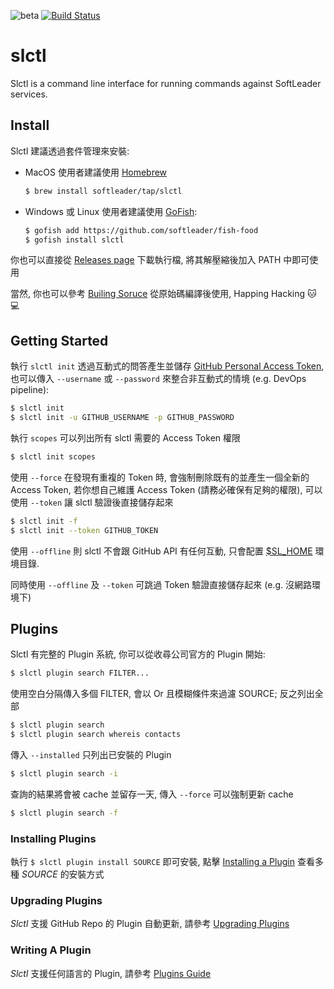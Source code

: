 ![beta](https://img.shields.io/badge/stability-beta-darkorange.svg)
[![Build Status](https://travis-ci.com/softleader/slctl.svg?token=4jYjzyvNx4sjHcYtGC5V&branch=master)](https://travis-ci.com/softleader/slctl)

# slctl

Slctl is a command line interface for running commands against SoftLeader services.

## Install

Slctl 建議透過套件管理來安裝:

- MacOS 使用者建議使用 [Homebrew](https://brew.sh)

	```sh
	$ brew install softleader/tap/slctl
	```

- Windows 或 Linux 使用者建議使用 [GoFish](https://gofi.sh/):

	```sh
	$ gofish add https://github.com/softleader/fish-food
	$ gofish install slctl
	```

你也可以直接從 [Releases page](https://github.com/softleader/slctl/releases) 下載執行檔, 將其解壓縮後加入 PATH 中即可使用

當然, 你也可以參考 [Builing Soruce](https://github.com/softleader/slctl/wiki/Building-Source) 從原始碼編譯後使用, Happing Hacking :cat::computer:

## Getting Started

執行 `slctl init` 透過互動式的問答產生並儲存 [GitHub Personal Access Token](https://github.com/settings/tokens), 也可以傳入 `--username` 或 `--password` 來整合非互動式的情境 (e.g. DevOps pipeline):

```sh
$ slctl init
$ slctl init -u GITHUB_USERNAME -p GITHUB_PASSWORD
```

執行 `scopes` 可以列出所有 slctl 需要的 Access Token 權限

```sh
$ slctl init scopes
```

使用 `--force` 在發現有重複的 Token 時, 會強制刪除既有的並產生一個全新的 Access Token, 若你想自己維護 Access Token (請務必確保有足夠的權限), 可以使用 `--token` 讓 slctl 驗證後直接儲存起來

```sh
$ slctl init -f
$ slctl init --token GITHUB_TOKEN
```

使用 `--offline` 則 slctl 不會跟 GitHub API 有任何互動, 只會配置 [$SL_HOME](https://github.com/softleader/slctl/wiki/Home-Path) 環境目錄.

同時使用 `--offline` 及 `--token` 可跳過 Token 驗證直接儲存起來 (e.g. 沒網路環境下)

## Plugins

Slctl 有完整的 Plugin 系統, 你可以從收尋公司官方的 Plugin 開始:

```sh
$ slctl plugin search FILTER...
```

使用空白分隔傳入多個 FILTER, 會以 Or 且模糊條件來過濾 SOURCE; 反之列出全部

```sh
$ slctl plugin search
$ slctl plugin search whereis contacts
```

傳入 `--installed` 只列出已安裝的 Plugin

```sh
$ slctl plugin search -i
```

查詢的結果將會被 cache 並留存一天, 傳入 `--force` 可以強制更新 cache

```sh
$ slctl plugin search -f
```

### Installing Plugins

執行 `$ slctl plugin install SOURCE` 即可安裝, 點擊 [Installing a Plugin](https://github.com/softleader/slctl/wiki/Plugins-Guide#installing-a-plugin) 查看多種 *SOURCE* 的安裝方式

### Upgrading Plugins

*Slctl* 支援 GitHub Repo 的 Plugin 自動更新, 請參考 [Upgrading Plugins](https://github.com/softleader/slctl/wiki/Plugins-Guide#upgrading-plugins)

### Writing A Plugin

*Slctl* 支援任何語言的 Plugin, 請參考 [Plugins Guide](https://github.com/softleader/slctl/wiki/Plugins-Guide)

